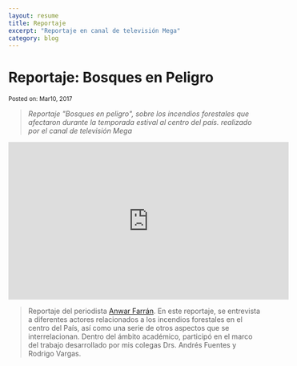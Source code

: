 ```yaml
---
layout: resume
title: Reportaje
excerpt: "Reportaje en canal de televisión Mega"
category: blog
---
```


# Reportaje: Bosques en Peligro
<sub>Posted on: Mar10, 2017</sub>

> *Reportaje "Bosques en peligro", sobre los incendios forestales que afectaron durante la temporada estival al centro del país.  realizado por el canal de televisión Mega* 

<iframe width="560" height="315" src="https://www.youtube.com/embed/b9UqIrMkiEk" frameborder="0" allow="accelerometer; autoplay; clipboard-write; encrypted-media; gyroscope; picture-in-picture" allowfullscreen></iframe>


> Reportaje del periodista [Anwar Farrán](https://twitter.com/Anwar_Farran). En este reportaje, se entrevista a diferentes actores relacionados a los incendios forestales en el centro del País, así como una serie de otros aspectos que se interrelacionan. Dentro del ámbito académico, participó en el marco del trabajo desarrollado por mis colegas Drs. Andrés Fuentes y Rodrigo Vargas.

